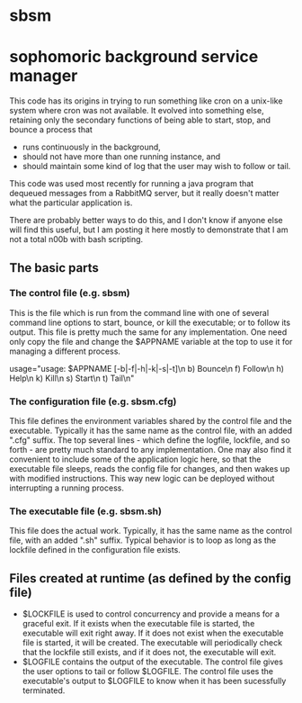 # sbsm
# sophomoric background service manager

This code has its origins in trying to run something like cron on a unix-like system where cron was not available. It evolved into something else, retaining only the secondary functions of being able to start, stop, and bounce a process that 
* runs continuously in the background, 
* should not have more than one running instance, and 
* should maintain some kind of log that the user may wish to follow or tail. 

This code was used most recently for running a java program that dequeued messages from a RabbitMQ server, but it really doesn't matter what the particular application is. 

There are probably better ways to do this, and I don't know if anyone else will find this useful, but I am posting it here mostly to demonstrate that I am not a total n00b with bash scripting.


## The basic parts

### The control file (e.g. sbsm)
This is the file which is run from the command line with one of several command line options to start, bounce, or kill the executable; or to follow its output. This file is pretty much the same for any implementation. One need only copy the file and change the $APPNAME variable at the top to use it for managing a different process. 

usage="usage: $APPNAME [-b|-f|-h|-k|-s|-t]\n
b) Bounce\n
f) Follow\n
h) Help\n
k) Kill\n
s) Start\n 
t) Tail\n"

### The configuration file (e.g. sbsm.cfg)
This file defines the environment variables shared by the control file and the executable. Typically it has the same name as the control file, with an added ".cfg" suffix. The top several lines - which define the logfile, lockfile, and so forth - are pretty much standard to any implementation. One may also find it convenient to include some of the application logic here, so that the executable file sleeps, reads the config file for changes, and then wakes up with modified instructions. This way new logic can be deployed without interrupting a running process. 

### The executable file (e.g. sbsm.sh)
This file does the actual work. Typically, it has the same name as the control file, with an added ".sh" suffix. Typical behavior is to loop as long as the lockfile defined in the configuration file exists. 

## Files created at runtime (as defined by the config file)
 *   $LOCKFILE is used to control concurrency and provide a means for a graceful exit. If it exists when the executable file is started, the executable will exit right away. If it does not exist when the executable file is started, it will be created. The executable will periodically check that the lockfile still exists, and if it does not, the executable will exit.
 *   $LOGFILE contains the output of the executable. The control file gives the user options to tail or follow $LOGFILE. The control file uses the executable's output to $LOGFILE to know when it has been sucessfully terminated.
